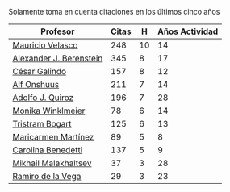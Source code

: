 Solamente toma en cuenta citaciones en los últimos cinco años

Profesor | Citas | H | Años Actividad |
----  | ----- | --- | --- |
[Mauricio Velasco](https://scholar.google.com/citations?user=2Z8U2DcAAAAJ&hl=en)| 248| 10| 14|
[Alexander J. Berenstein](https://scholar.google.com/citations?user=MVlKsDoAAAAJ&hl=en)| 345 | 8| 17|
[César Galindo](https://scholar.google.com/citations?user=ozJrzUEAAAAJ&hl=en) | 157 |8 | 12|
[Alf Onshuus](https://scholar.google.com/citations?user=Ov2U9EoAAAAJ&hl=en)| 211 | 7 | 14 |
[Adolfo J. Quiroz](https://scholar.google.com/citations?user=qwMDh-4AAAAJ&hl=en)|196| 7 | 28|
[Monika Winklmeier](https://scholar.google.com/citations?user=rHoZFKQAAAAJ&hl=en)| 78 | 6 | 14 |
[Tristram Bogart](https://scholar.google.com/citations?user=YbicPRQAAAAJ&hl=en) | 125| 6| 13 |
[Maricarmen Martínez](https://scholar.google.com/citations?user=Q0fgYywAAAAJ&hl=en) | 89 | 5 | 8 |
[Carolina Benedetti](https://scholar.google.com/citations?user=b8qfHuwAAAAJ&hl=en)| 137 | 5 | 9|
[Mikhail Malakhaltsev](https://scholar.google.com/citations?user=wvkXwR4AAAAJ&hl=en)|37|3|28|
[Ramiro de la Vega](https://scholar.google.com/citations?user=5v8TawIAAAAJ&hl=en)|29| 3 | 23|
